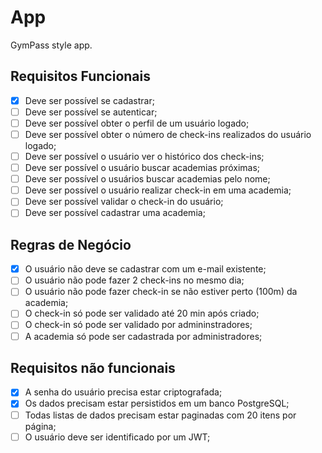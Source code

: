 # App

GymPass style app.

## Requisitos Funcionais

- [x] Deve ser possível se cadastrar;
- [ ] Deve ser possível se autenticar;
- [ ] Deve ser possível obter o perfil de um usuário logado;
- [ ] Deve ser possível obter o número de check-ins realizados do usuário logado;
- [ ] Deve ser possível o usuário ver o histórico dos check-ins;
- [ ] Deve ser possível o usuário buscar academias próximas;
- [ ] Deve ser possível o usuários buscar academias pelo nome;
- [ ] Deve ser possível o usuário realizar check-in em uma academia;
- [ ] Deve ser possível validar o check-in do usuário;
- [ ] Deve ser possível cadastrar uma academia;

## Regras de Negócio

- [x] O usuário não deve se cadastrar com um e-mail existente;
- [ ] O usuário não pode fazer 2 check-ins no mesmo dia;
- [ ] O usuário não pode fazer check-in se não estiver perto (100m) da academia;
- [ ] O check-in só pode ser validado até 20 min após criado;
- [ ] O check-in só pode ser validado por admininstradores;
- [ ] A academia só pode ser cadastrada por administradores;
 
## Requisitos não funcionais

- [x] A senha do usuário precisa estar criptografada;
- [x] Os dados precisam estar persistidos em um banco PostgreSQL;
- [ ] Todas listas de dados precisam estar paginadas com 20 itens por página;
- [ ] O usuário deve ser identificado por um JWT;

